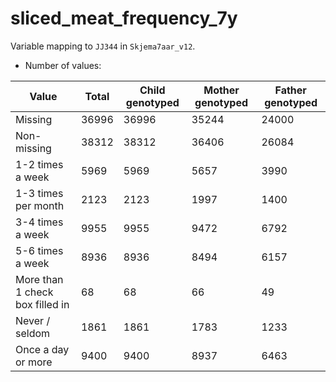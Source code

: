 # sliced_meat_frequency_7y
Variable mapping to `JJ344` in `Skjema7aar_v12`.
- Number of values:

| Value | Total | Child genotyped | Mother genotyped | Father genotyped |
| ----- | ----- | --------------- | ---------------- | ---------------- |
| Missing | 36996 | 36996 | 35244 | 24000 |
| Non-missing | 38312 | 38312 | 36406 | 26084 |
| 1-2 times a week | 5969 | 5969 | 5657 |3990 |
| 1-3 times per month | 2123 | 2123 | 1997 |1400 |
| 3-4 times a week | 9955 | 9955 | 9472 |6792 |
| 5-6 times a week | 8936 | 8936 | 8494 |6157 |
| More than 1 check box filled in | 68 | 68 | 66 |49 |
| Never / seldom | 1861 | 1861 | 1783 |1233 |
| Once a day or more | 9400 | 9400 | 8937 |6463 |



